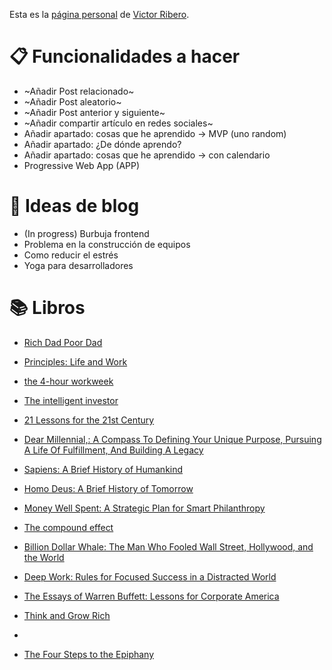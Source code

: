 Esta es la [página personal](https://elrincondevictor.com/blog/) de [Victor Ribero](https://twitter.com/JS_TUREEY).

# 📋 Funcionalidades a hacer
- ~Añadir Post relacionado~
- ~Añadir Post aleatorio~
- ~Añadir Post anterior y siguiente~
- ~Añadir compartir artículo en redes sociales~
- Añadir apartado: cosas que he aprendido -> MVP (uno random)
- Añadir apartado: ¿De dónde aprendo?
- Añadir apartado: cosas que he aprendido -> con calendario
- Progressive Web App (APP)

# 📝 Ideas de blog
- (In progress) Burbuja frontend
- Problema en la construcción de equipos
- Como reducir el estrés
- Yoga para desarrolladores

# 📚 Libros
- [Rich Dad Poor Dad](https://www.amazon.com/Robert-Kiyosaki-Rich-Poor-%E3%80%902018%E3%80%91/dp/B07HK8X8V5/)
- [Principles: Life and Work](https://www.amazon.com/Principles-Life-Work-Ray-Dalio/dp/1501124021/)
- [the 4-hour workweek](https://www.amazon.com/4-Hour-Work-Week-Escape-Anywhere-ebook/dp/B006X0M2TS)
- [The intelligent investor](https://www.amazon.com/Intelligent-Investor-Collins-Business-Essentials-ebook/dp/B000FC12C8)
- [21 Lessons for the 21st Century](https://www.amazon.com/Lessons-21st-Century-Yuval-Harari-ebook/dp/B0767FS76G)
- [Dear Millennial,: A Compass To Defining Your Unique Purpose, Pursuing A Life Of Fulfillment, And Building A Legacy](https://www.amazon.com/dp/B075VNBSGP)
- [Sapiens: A Brief History of Humankind](https://www.amazon.com/Sapiens-Humankind-Yuval-Noah-Harari-ebook/dp/B00K7ED54M)
- [Homo Deus: A Brief History of Tomorrow](https://www.amazon.com/Homo-Deus-Brief-History-Tomorrow-ebook/dp/B01BBQ33VE)
- [Money Well Spent: A Strategic Plan for Smart Philanthropy](https://www.amazon.com/Money-Well-Spent-Strategic-Philanthropy/dp/B00ZY95SSG)
- [The compound effect](https://www.amazon.com/Compound-Effect-Darren-Hardy/dp/159315724X)
- [Billion Dollar Whale: The Man Who Fooled Wall Street, Hollywood, and the World](https://www.amazon.com/Billion-Dollar-Whale-Fooled-Hollywood/dp/031643650X)
- [Deep Work: Rules for Focused Success in a Distracted World](https://www.amazon.com/Deep-Work-Focused-Success-Distracted/dp/1455586692)
- [The Essays of Warren Buffett: Lessons for Corporate America](https://www.amazon.com/Essays-Warren-Buffett-Lessons-Corporate/dp/1611637589)
- [Think and Grow Rich](https://www.amazon.com/Complete-Reprint-Bestselling-Classic-Analysis/dp/1604502673)
- []()

- [The Four Steps to the Epiphany](https://www.amazon.com/gp/product/0989200507)